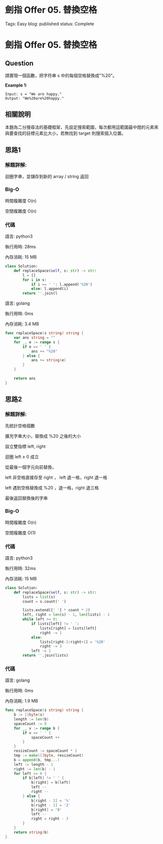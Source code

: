 # 劍指 Offer 05. 替換空格

Tags: Easy
blog: published
status: Complete

# 劍指 Offer 05. 替換空格

## Question

請實現一個函數，把字符串 s 中的每個空格替換成"%20"。

**Example 1:**

```
Input: s = "We are happy."
Output: "We%20are%20happy."

```

## 相關說明

本題為二分搜尋法的基礎框架，先設定搜索範圍，每次都用這範圍最中間的元素來與要查找的目標元素比大小，若無找到 target 則搜索插入位置。

## 思路1

### 解題詳解:

迴圈字串，並儲存到新的 array / string 返回

### Big-O

時間複雜度 O(n)

空間複雜度 O(n)

### 代碼

語言: python3

執行用時: 28ms 

內存消耗: 15 MB

```python
class Solution:
    def replaceSpace(self, s: str) -> str:
        l = []
        for i in s:
            if i == ' ': l.append('%20')
            else: l.append(i)
        return ''.join(l
```

語言: golang

執行用時: 0ms 

內存消耗: 3.4 MB

```go
func replaceSpace(s string) string {
    var ans string = ""
    for _, e := range s {
        if e == ' ' {
            ans += "%20"
        } else {
            ans += string(e)
        }
    }
    
    return ans
}
```

## 思路2

### 解題詳解:

先統計空格個數

擴充字串大小，替換成 %20 之後的大小

設立雙指標 left, right

迴圈 left ≥ 0 成立

從最後一個字元向前替換，

left 非空格直接存至 right ， left 退一格，right 退一格

left 遇到空格替換成 %20 ，退一格，right 退三格

最後返回替換後的字串

### Big-O

時間複雜度 O(n)

空間複雜度 O(1)

### 代碼

語言: python3

執行用時: 32ms 

內存消耗: 15 MB

```python
class Solution:
    def replaceSpace(self, s: str) -> str:
        lists = list(s)
        count = s.count(' ')

        lists.extend([' '] * count * 2)
        left, right = len(s) - 1, len(lists) - 1
        while left >= 0:
            if lists[left] != ' ':
                lists[right] = lists[left]
                right -= 1
            else:
                lists[right-2:right+1] = '%20'
                right -= 3
            left -= 1
        return ''.join(lists)
```

### 代碼

語言: golang

執行用時: 0ms 

內存消耗: 1.9 MB

```go
func replaceSpace(s string) string {
    b := []byte(s)
    length := len(b)
    spaceCount := 0
    for _, v := range b {
        if v == ' ' {
            spaceCount ++
        }
    }
    resizeCount := spaceCount * 2
    tmp := make([]byte, resizeCount)
    b = append(b, tmp...)
    left := length - 1
    right := len(b) - 1
    for left >= 0 {
        if b[left] != ' ' {
            b[right] = b[left]
            left --
            right --
        } else {
            b[right - 2] = '%'
            b[right - 1] = '2'
            b[right] = '0'
            left --
            right = right - 3
        }
    }
    return string(b)
}
```